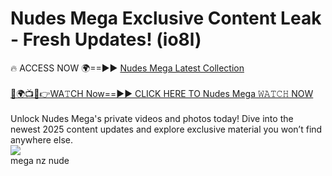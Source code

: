 # Nudes Mega Exclusive Content Leak - Fresh Updates! (io8l)

🔥 ACCESS NOW 🌍==►► <a href="https://tinyurl.com/2mz8nhtm" rel="nofollow">Nudes Mega Latest Collection</a>
<br><br>
[🔴🌍📺📱👉WA𝚃CH Now==►► CLICK HERE TO Nudes Mega 𝚆𝙰𝚃𝙲𝙷 NOW](https://tinyurl.com/2mz8nhtm)
<br><br>
Unlock Nudes Mega's private videos and photos today! Dive into the newest 2025 content updates and explore exclusive material you won’t find anywhere else.
<br>
<a href="https://tinyurl.com/2mz8nhtm" rel="nofollow" data-target="animated-image.originalLink"><img src="https://camo.githubusercontent.com/8a4f000d20f83aca3bf7ec5f350d767afa0574a8a352519fd8cfa583a6f93a33/68747470733a2f2f692e696d6775722e636f6d2f644a486b345a712e676966" data-canonical-src="https://i.imgur.com/dJHk4Zq.gif" style="max-width: 100%; display: inline-block;" data-target="animated-image.originalImage"></a>
<br>
mega nz nude